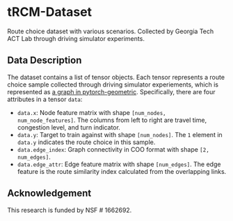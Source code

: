 # tRCM-Dataset

Route choice dataset with various scenarios. Collected by Georgia Tech ACT Lab through driving simulator experiments. 

## Data Description

The dataset contains a list of tensor objects. Each tensor represents a route choice sample collected through driving simulator experiements, which is represented as [a graph in pytorch-geometric](https://pytorch-geometric.readthedocs.io/en/latest/notes/introduction.html#data-handling-of-graphs). Specifically, there are four attributes in a tensor `data`:

- `data.x`: Node feature matrix with shape `[num_nodes, num_node_features]`. The columns from left to right are travel time, congestion level, and turn indicator.
- `data.y`: Target to train against with shape `[num_nodes]`. The `1` element in `data.y` indicates the route choice in this sample.
- `data.edge_index`: Graph connectivity in COO format with shape `[2, num_edges]`.
- `data.edge_attr`: Edge feature matrix with shape `[num_edges]`. The edge feature is the route similarity index calculated from the overlapping links. 

## Acknowledgement

This research is funded by NSF \# 1662692.
